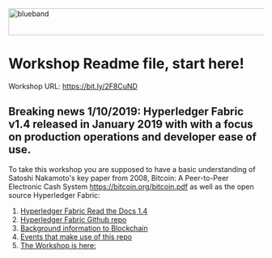<img src="https://farm5.staticflickr.com/4503/37148677233_71edc5a37b_o.png" width="1041" height="53" alt="blueband">

# Workshop Readme file, start here!

Workshop URL: https://bit.ly/2F8CuND

## Breaking news 1/10/2019: Hyperledger Fabric v1.4 released in January 2019 with with a focus on production operations and developer ease of use. 

To take this workshop you are supposed to have a basic understanding of Satoshi Nakamoto's key paper from 2008, Bitcoin: A Peer-to-Peer Electronic Cash System https://bitcoin.org/bitcoin.pdf as well as the open source Hyperledger
Fabric: 

1. [Hyperledger Fabric Read the Docs 1.4](https://hyperledger-fabric.readthedocs.io/en/release-1.4/)
1. [Hyperledger Fabric Github repo](https://github.com/hyperledger/fabric)
1. [Background information to Blockchain](background.md)
1. [Events that make use of this repo](https://github.com/LennartFr/alf20191ibmbc/blob/master/events.md) 
1. [The Workshop is here:](/workshop.md)







